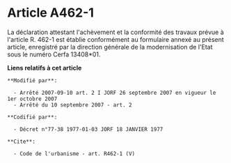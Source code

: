 # Article A462-1

La déclaration attestant l'achèvement et la conformité des travaux prévue à l'article R. 462-1 est établie conformément au
formulaire annexé au présent article, enregistré par la direction générale de la modernisation de l'Etat sous le numéro Cerfa
13408*01.

**Liens relatifs à cet article**

	**Modifié par**:

	  - Arrêté 2007-09-10 art. 2 I JORF 26 septembre 2007 en vigueur le 1er octobre 2007
	  - Arrêté du 10 septembre 2007 - art. 2

	**Codifié par**:

	  - Décret n°77-38 1977-01-03 JORF 18 JANVIER 1977

	**Cite**:

	  - Code de l'urbanisme - art. R462-1 (V)

